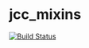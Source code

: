 # jcc_mixins

[![Build Status](https://travis-ci.com/JCCDex/jcc_mixins.svg?branch=master)](https://travis-ci.com/JCCDex/jcc_mixins)